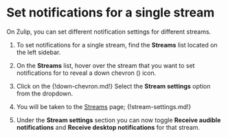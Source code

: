 # Set notifications for a single stream

On Zulip, you can set different notification settings for different streams.

1. To set notifications for a single stream, find the **Streams**
 list located on the left sidebar.

2. On the **Streams** list, hover over the stream that you want to set
 notifications for to reveal a down chevron
 (<i class="fa fa-chevron-down" aria-hidden="true"></i>) icon.

3. Click on the {!down-chevron.md!} Select the **Stream settings**
 option from the dropdown.

4. You will be taken to the [Streams](/#streams) page;
 {!stream-settings.md!}

5. Under the **Stream settings** section you can now toggle
 **Receive audible notifications** and **Receive desktop notifications**
 for that stream.
